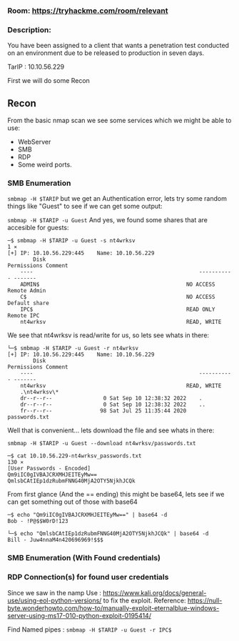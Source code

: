 ### Room: https://tryhackme.com/room/relevant
### Description:
You have been assigned to a client that wants a penetration test conducted on an environment due to be released to production in seven days. 

TarIP : 10.10.56.229

First we will do some Recon

## Recon
From the basic nmap scan we see some services which we might be able to use:

- WebServer
- SMB
- RDP
- Some weird ports.

### SMB Enumeration
`smbmap -H $TARIP` but we get an Authentication error, lets try some random things like "Guest" to see if we can get some output:

`smbmap -H $TARIP -u Guest` And yes, we found some shares that are accesible for guests:

```
─$ smbmap -H $TARIP -u Guest -s nt4wrksv                                                                                                                1 ⨯
[+] IP: 10.10.56.229:445	Name: 10.10.56.229                                      
        Disk                                                  	Permissions	Comment
	----                                                  	-----------	-------
	ADMIN$                                            	NO ACCESS	Remote Admin
	C$                                                	NO ACCESS	Default share
	IPC$                                              	READ ONLY	Remote IPC
	nt4wrksv                                          	READ, WRITE	
```

We see that nt4wrksv is read/write for us, so lets see whats in there:

```
└─$ smbmap -H $TARIP -u Guest -r nt4wrksv
[+] IP: 10.10.56.229:445	Name: 10.10.56.229                                      
        Disk                                                  	Permissions	Comment
	----                                                  	-----------	-------
	nt4wrksv                                          	READ, WRITE	
	.\nt4wrksv\*
	dr--r--r--                0 Sat Sep 10 12:38:32 2022	.
	dr--r--r--                0 Sat Sep 10 12:38:32 2022	..
	fr--r--r--               98 Sat Jul 25 11:35:44 2020	passwords.txt
```

Well that is convenient... lets download the file and see whats in there:

```
smbmap -H $TARIP -u Guest --download nt4wrksv/passwords.txt

─$ cat 10.10.56.229-nt4wrksv_passwords.txt                                                                                                            130 ⨯
[User Passwords - Encoded]
Qm9iIC0gIVBAJCRXMHJEITEyMw==
QmlsbCAtIEp1dzRubmFNNG40MjA2OTY5NjkhJCQk
```

From first glance (And the == ending) this might be base64, lets see if we can get something out of those with base64

```
─$ echo "Qm9iIC0gIVBAJCRXMHJEITEyMw==" | base64 -d                            
Bob - !P@$$W0rD!123

└─$ echo "QmlsbCAtIEp1dzRubmFNNG40MjA2OTY5NjkhJCQk" | base64 -d
Bill - Juw4nnaM4n420696969!$$$                                   
```
### SMB Enumeration (With Found credentials)

### RDP Connection(s) for found user credentials

Since we saw in the namp 
Use : https://www.kali.org/docs/general-use/using-eol-python-versions/ to fix the exploit.
Reference: https://null-byte.wonderhowto.com/how-to/manually-exploit-eternalblue-windows-server-using-ms17-010-python-exploit-0195414/

Find Named pipes :
`smbmap -H $TARIP -u Guest -r IPC$` 